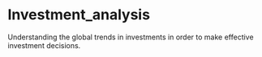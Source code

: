 # Investment_analysis
Understanding the global trends in investments in order to make effective investment decisions.
